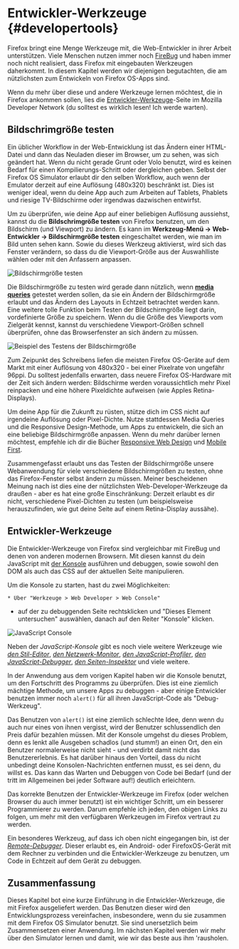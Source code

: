 # Entwickler-Werkzeuge {#developertools}

Firefox bringt eine Menge Werkzeuge mit, die Web-Entwickler in ihrer Arbeit unterstützen. Viele Menschen nutzen immer noch [FireBug](https://addons.mozilla.org/de/firefox/addon/firebug/) und haben immer noch nicht realisiert, dass Firefox mit eingebauten Werkzeugen daherkommt. In diesem Kapitel werden wir diejenigen begutachten, die am nützlichsten zum Entwickeln von Firefox OS-Apps sind.

Wenn du mehr über diese und andere Werkzeuge lernen möchtest, die in Firefox ankommen sollen, lies die [Entwickler-Werkzeuge](https://developer.mozilla.org/de/docs/Tools)-Seite im Mozilla Developer Network (du solltest es wirklich lesen! Ich werde warten).
 
## Bildschrimgröße testen

Ein üblicher Workflow in der Web-Entwicklung ist das Ändern einer HTML-Datei und dann das Neuladen dieser im Browser, um zu sehen, was sich geändert hat. Wenn du nicht gerade Grunt oder Volo benutzt, wird es keinen Bedarf für einen Kompilierungs-Schritt oder dergleichen geben. Selbst der Firefox OS Simulator erlaubt dir den selben Workflow, auch wenn der Emulator derzeit auf eine Auflösung (480x320) beschränkt ist. Dies ist weniger ideal, wenn du deine App auch zum Arbeiten auf Tablets, Phablets und riesige TV-Bildschirme oder irgendwas dazwischen entwirfst.

Um zu überprüfen, wie deine App auf einer beliebigen Auflösung aussiehst, kannst du die **Bildschrimgröße testen** von Firefox benutzen, um den Bildschirm (und Viewport) zu ändern. Es kann im **Werkzeug-Menü -> Web-Entwickler -> Bildschirmgröße testen** eingeschaltet werden, wie man im Bild unten sehen kann. Sowie du dieses Werkzeug aktivierst, wird sich das Fenster verändern, so dass du die Viewport-Größe aus der Auswahlliste wählen oder mit den Anfassern anpassen.

![Bildschirmgröße testen](images/originals/responsive-design-view.png)

Die Bildschirmgröße zu testen wird gerade dann nützlich, wenn [**media queries**](https://developer.mozilla.org/en-US/docs/Web/Guide/CSS/Media_queries) getestet werden sollen, da sie ein Ändern der Bildschirmgröße erlaubt und das Ändern des Layouts in Echtzeit betrachtet werden kann. Eine weitere tolle Funktion beim Testen der Bildschirmgröße liegt darin, vordefinierte Größe zu speichern. Wenn du die Größe des Viewports vom Zielgerät kennst, kannst du verschiedene Viewport-Größen schnell überprüfen, ohne das Browserfenster an sich ändern zu müssen.

![Beispiel des Testens der Bildschirmgröße](images/originals/responsive-view-sample.png)

Zum Zeipunkt des Schreibens liefen die meisten Firefox OS-Geräte auf dem Markt mit einer Auflösung von 480x320 - bei einer Pixelrate von ungefähr 96ppi. Du solltest jedenfalls erwarten, dass neuere Firefox OS-Hardware mit der Zeit sich ändern werden: Bildschirme werden voraussichtlich mehr Pixel reinpacken und eine höhere Pixeldichte aufweisen (wie Apples Retina-Displays).

Um deine App für die Zukunft zu rüsten, stütze dich im CSS nicht auf irgendeine Auflösung oder Pixel-Dichte. Nutze stattdessen Media Queries und die Responsive Design-Methode, um Apps zu entwickeln, die sich an eine beliebige Bildschirmgröße anpassen. Wenn du mehr darüber lernen möchtest, empfehle ich dir die Bücher [Responsive Web Design](http://www.abookapart.com/products/responsive-web-design) und [Mobile First](http://www.abookapart.com/products/mobile-first).

Zusammengefasst erlaubt uns das Testen der Bildschirmgröße unsere Webanwendung für viele verschiedene Bildschirmgrößen zu testen, ohne das Firefox-Fenster selbst ändern zu müssen. Meiner bescheidenen Meinung nach ist dies eine der nützlichsten Web-Developer-Werkzeuge da draußen - aber es hat eine große Einschränkung: Derzeit erlaubt es dir nicht, verschiedene Pixel-Dichten zu testen (um beispielsweise herauszufinden, wie gut deine Seite auf einem Retina-Display aussähe).

## Entwickler-Werkzeuge

Die Entwickler-Werkzeuge von Firefox sind vergleichbar mit FireBug und denen von anderen modernen Browsern. Mit diesen kannst du dein JavaScript mit [der Konsole](https://developer.mozilla.org/en-US/docs/Web/API/console) ausführen und debuggen, sowie sowohl den DOM als auch das CSS auf der aktuellen Seite manipulieren.

Um die Konsole zu starten, hast du zwei Möglichkeiten:

	* Über "Werkzeuge > Web Developer > Web Console"
  * auf der zu debuggenden Seite rechtsklicken und "Dieses Element untersuchen" auswählen, danach auf den Reiter "Konsole" klicken.

![JavaScript Console](images/originals/console-open.png) 

Neben der *JavaScript-Konsole* gibt es noch viele weitere Werkzeuge wie [*den Stil-Editor*](https://developer.mozilla.org/en-US/docs/Tools/Style_Editor), [*den Netzwerk-Monitor*](https://developer.mozilla.org/en-US/docs/Tools/Network_Monitor), [*den JavaScript-Profiler*](https://developer.mozilla.org/en-US/docs/Tools/Profiler), [*den JavaScript-Debugger*](https://developer.mozilla.org/en-US/docs/Tools/Debugger), [*den Seiten-Inspektor*](https://developer.mozilla.org/de/docs/Tools/Seiten_Inspektor) und viele weitere.

In der Anwendung aus dem vorigen Kapitel haben wir die Konsole benutzt, um den Fortschritt des Programms zu überprüfen. Dies ist eine ziemlich mächtige Methode, um unsere Apps zu debuggen - aber einige Entwickler benutzen immer noch `alert()` für all ihren JavaScript-Code als "Debug-Werkzeug".

Das Benutzen von `alert()` ist eine ziemlich schlechte Idee, denn wenn du auch nur eines von ihnen vergisst, wird der Benutzer schlussendlich den Preis dafür bezahlen müssen. Mit der Konsole umgehst du dieses Problem, denn es lenkt alle Ausgeben schadlos (und stumm!) an einen Ort, den ein Benutzer normalerweise nicht sieht - und verdirbt damit nicht das Benutzererlebnis. Es hat darüber hinaus den Vorteil, dass du nicht unbedingt deine Konsolen-Nachrichten entfernen musst, es sei denn, du willst es. Das kann das Warten und Debuggen von Code bei Bedarf (und der tritt im Allgemeinen bei jeder Software auf!) deutlich erleichtern.

Das korrekte Benutzen der Entwickler-Werkzeuge im Firefox (oder welchen Browser du auch immer benutzt) ist ein wichtiger Schritt, um ein besserer Programmierer zu werden. Darum empfehle ich jeden, den obigen Links zu folgen, um mehr mit den verfügbaren Werkzeugen im Firefox vertraut zu werden.

Ein besonderes Werkzeug, auf dass ich oben nicht eingegangen bin, ist der [*Remote-Debugger*](https://developer.mozilla.org/de/docs/Tools/Remote_Debugging). Dieser erlaubt es, ein Android- oder FirefoxOS-Gerät mit dem Rechner zu verbinden und die Entwickler-Werkzeuge zu benutzen, um Code in Echtzeit auf dem Gerät zu debuggen.

## Zusammenfassung 

Dieses Kapitel bot eine kurze Einführung in die Entwickler-Werkzeuge, die mit Firefox ausgeliefert werden. Das Benutzen dieser wird den Entwicklungsprozess vereinfachen, insbesondere, wenn du sie zusammen mit dem Firefox OS Simulator benutzt. Sie sind unersetzlich beim Zusammensetzen einer Anwendung. Im nächsten Kapitel werden wir mehr über den Simulator lernen und damit, wie wir das beste aus ihm 'rausholen.
